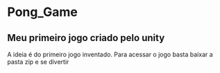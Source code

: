 # Pong_Game
Meu primeiro jogo criado pelo unity
-----------------------------------
A ideia é do primeiro jogo inventado. Para acessar o jogo basta baixar a pasta zip e se divertir
